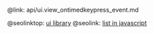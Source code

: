 @link: api/ui.view_ontimedkeypress_event.md

@seolinktop: [ui library](https://webix.com)
@seolink: [list in javascript](https://webix.com/widget/list/)